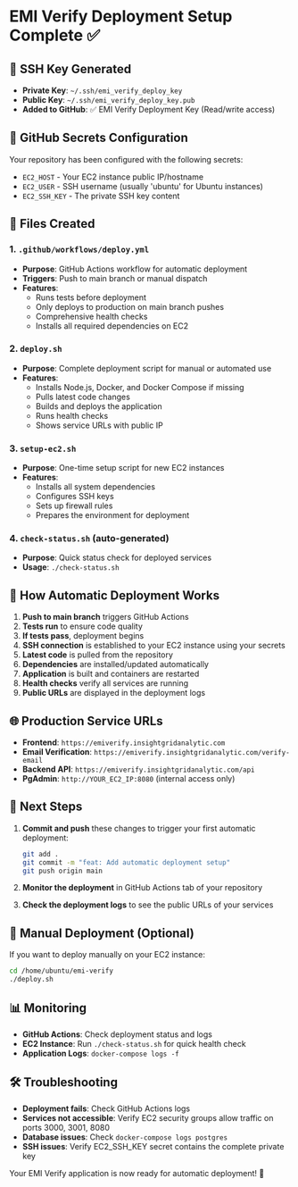 # EMI Verify Deployment Setup Complete ✅

## 🔑 SSH Key Generated
- **Private Key**: `~/.ssh/emi_verify_deploy_key`
- **Public Key**: `~/.ssh/emi_verify_deploy_key.pub`
- **Added to GitHub**: ✅ EMI Verify Deployment Key (Read/write access)

## 🔐 GitHub Secrets Configuration
Your repository has been configured with the following secrets:
- `EC2_HOST` - Your EC2 instance public IP/hostname
- `EC2_USER` - SSH username (usually 'ubuntu' for Ubuntu instances)
- `EC2_SSH_KEY` - The private SSH key content

## 📁 Files Created

### 1. `.github/workflows/deploy.yml`
- **Purpose**: GitHub Actions workflow for automatic deployment
- **Triggers**: Push to main branch or manual dispatch
- **Features**:
  - Runs tests before deployment
  - Only deploys to production on main branch pushes
  - Comprehensive health checks
  - Installs all required dependencies on EC2

### 2. `deploy.sh`
- **Purpose**: Complete deployment script for manual or automated use
- **Features**:
  - Installs Node.js, Docker, and Docker Compose if missing
  - Pulls latest code changes
  - Builds and deploys the application
  - Runs health checks
  - Shows service URLs with public IP

### 3. `setup-ec2.sh`
- **Purpose**: One-time setup script for new EC2 instances
- **Features**:
  - Installs all system dependencies
  - Configures SSH keys
  - Sets up firewall rules
  - Prepares the environment for deployment

### 4. `check-status.sh` (auto-generated)
- **Purpose**: Quick status check for deployed services
- **Usage**: `./check-status.sh`

## 🚀 How Automatic Deployment Works

1. **Push to main branch** triggers GitHub Actions
2. **Tests run** to ensure code quality
3. **If tests pass**, deployment begins
4. **SSH connection** is established to your EC2 instance using your secrets
5. **Latest code** is pulled from the repository
6. **Dependencies** are installed/updated automatically
7. **Application** is built and containers are restarted
8. **Health checks** verify all services are running
9. **Public URLs** are displayed in the deployment logs

## 🌐 Production Service URLs
- **Frontend**: `https://emiverify.insightgridanalytic.com`
- **Email Verification**: `https://emiverify.insightgridanalytic.com/verify-email`
- **Backend API**: `https://emiverify.insightgridanalytic.com/api`
- **PgAdmin**: `http://YOUR_EC2_IP:8080` (internal access only)

## 🎯 Next Steps

1. **Commit and push** these changes to trigger your first automatic deployment:
   ```bash
   git add .
   git commit -m "feat: Add automatic deployment setup"
   git push origin main
   ```

2. **Monitor the deployment** in GitHub Actions tab of your repository

3. **Check the deployment logs** to see the public URLs of your services

## 🔧 Manual Deployment (Optional)
If you want to deploy manually on your EC2 instance:
```bash
cd /home/ubuntu/emi-verify
./deploy.sh
```

## 📊 Monitoring
- **GitHub Actions**: Check deployment status and logs
- **EC2 Instance**: Run `./check-status.sh` for quick health check
- **Application Logs**: `docker-compose logs -f`

## 🛠️ Troubleshooting
- **Deployment fails**: Check GitHub Actions logs
- **Services not accessible**: Verify EC2 security groups allow traffic on ports 3000, 3001, 8080
- **Database issues**: Check `docker-compose logs postgres`
- **SSH issues**: Verify EC2_SSH_KEY secret contains the complete private key

Your EMI Verify application is now ready for automatic deployment! 🎉

